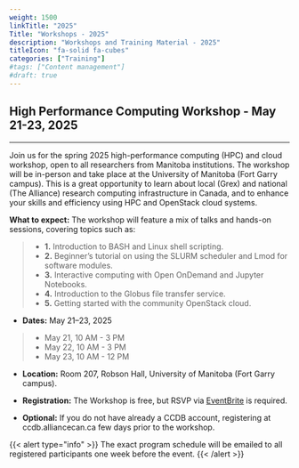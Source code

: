```yaml
---
weight: 1500
linkTitle: "2025"
Title: "Workshops - 2025"
description: "Workshops and Training Material - 2025"
titleIcon: "fa-solid fa-cubes"
categories: ["Training"]
#tags: ["Content management"]
#draft: true
---
```


## High Performance Computing Workshop - May 21-23, 2025
---

Join us for the spring 2025 high-performance computing (HPC) and cloud workshop, open to all researchers from Manitoba institutions. The workshop will be in-person and take place at the University of Manitoba (Fort Garry campus). This is a great opportunity to learn about local (Grex) and national (The Alliance) research computing infrastructure in Canada, and to enhance your skills and efficiency using HPC and OpenStack cloud systems.

__What to expect:__ The workshop will feature a mix of talks and hands-on sessions, covering topics such as:

> - __1.__ Introduction to BASH and Linux shell scripting.
> - __2.__ Beginner’s tutorial on using the SLURM scheduler and Lmod for software modules.
> - __3.__ Interactive computing with Open OnDemand and Jupyter Notebooks.
> - __4.__ Introduction to the Globus file transfer service.
> - __5.__ Getting started with the community OpenStack cloud.

* __Dates:__ May 21–23, 2025

> - May 21, 10 AM - 3 PM
> - May 22, 10 AM - 3 PM
> - May 23, 10 AM - 12 PM

* __Location:__ Room 207, Robson Hall, University of Manitoba (Fort Garry campus).

* __Registration:__ The Workshop is free, but RSVP via [EventBrite](https://eventscalendar.umanitoba.ca/site/science/event/high-performance-computing-workshop-6/) is required.

* __Optional:__ If you do not have already a CCDB account, registering at ccdb.alliancecan.ca few days prior to the workshop.

{{< alert type="info" >}}
The exact program schedule will be emailed to all registered participants one week before the event.
{{< /alert >}}

<!-- {{< treeview display="tree" />}} -->

<!-- Changes and update:
* Last revision: Apr 22, 2025. 
-->
